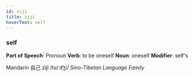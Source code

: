 ```yaml
---
id: zıȷi
title: zıȷi
hoverText: self
---
```


### self

**Part of Speech**: Pronoun
**Verb**: to be oneself
**Noun**: oneself
**Modifier**: self's

Mandarin 自己 zìjǐ /tsɪ'd͡ʒi/
*Sino-Tibetan Language Family*